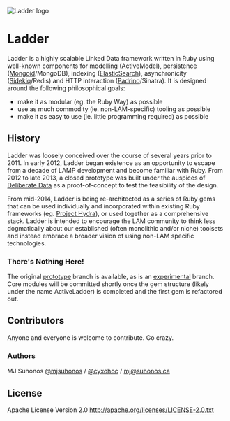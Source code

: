 ![Ladder logo](https://github.com/mjsuhonos/ladder/blob/master/logo.png)
# Ladder

Ladder is a highly scalable Linked Data framework written in Ruby using well-known components for modelling (ActiveModel), persistence ([Mongoid](http://mongoid.org)/MongoDB), indexing ([ElasticSearch](http://www.elasticsearch.org)), asynchronicity ([Sidekiq](http://sidekiq.org)/Redis) and HTTP interaction ([Padrino](http://www.padrinorb.com)/Sinatra).  It is designed around the following philosophical goals:

- make it as modular (eg. the Ruby Way) as possible
- use as much commodity (ie. non-LAM-specific) tooling as possible
- make it as easy to use (ie. little programming required) as possible

## History

Ladder was loosely conceived over the course of several years prior to 2011.  In early 2012, Ladder began existence as an opportunity to escape from a decade of LAMP development and become familiar with Ruby.  From 2012 to late 2013, a closed prototype was built under the auspices of [Deliberate Data](http://deliberatedata.com) as a proof-of-concept to test the feasibility of the design.

From mid-2014, Ladder is being re-architected as a series of Ruby gems that can be used individually and incorporated within existing Ruby frameworks (eg. [Project Hydra](http://projecthydra.org)), or used together as a comprehensive stack.  Ladder is intended to encourage the LAM community to think less dogmatically about our established (often monolithic and/or niche) toolsets and instead embrace a broader vision of using non-LAM specific technologies.

### There's Nothing Here!

The original [prototype](https://github.com/mjsuhonos/ladder/blob/master/tree/prototype) branch is available, as is an [experimental](https://github.com/mjsuhonos/ladder/blob/master/tree/l2) branch.  Core modules will be committed shortly once the gem structure (likely under the name ActiveLadder) is completed and the first gem is refactored out.

## Contributors

Anyone and everyone is welcome to contribute.  Go crazy.

### Authors

MJ Suhonos [@mjsuhonos](http://twitter.com/mjsuhonos) / [@cyxohoc](http://twitter.com/cyxohoc) / mj@suhonos.ca

## License

Apache License Version 2.0
http://apache.org/licenses/LICENSE-2.0.txt